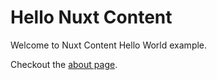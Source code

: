 # Hello Nuxt Content

Welcome to Nuxt Content Hello World example.

Checkout the [about page](/about).

